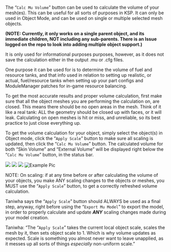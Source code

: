 
The “`Calc Mu Volume`” button can be used to calculate the volume of your mesh(es). This can be useful for all sorts of purposes in KSP. It can only be used in Object Mode, and can be used on single or multiple selected mesh objects.

**(NOTE: Currently, it only works on a single parent object, and its immediate children, NOT including any sub-parents. There is an Issue logged on the repo to look into adding multiple object support.)**

It is only used for informational purposes purposes, however, as it does not save the calculation either in the output .mu or .cfg files.

One purpose it can be used for is to determine the volume of fuel and resource tanks, and that info used in relation to setting up realistic, or actual, fuel/resource tanks when setting up your part configs and ModuleManager patches for in-game resource balancing.

To get the most accurate results and proper volume calculation, first make sure that all the object meshes you are performing the calculation on, are closed. This means there should be no open areas in the mesh. Think of it like a real tank: ALL the geometry should be closed up with faces, or it will leak.
Calculating on open meshes is hit or miss, and unreliable, so its best practice to just close everything up.

To get the volume calculation for your object, simply select the object(s) in Object mode, click the “`Apply Scale`” button to make sure all scaling is updated, then click the “`Calc Mu Volume`” button.
The calculated volume for both “Skin Volume” and “External Volume” will be displayed right below the “`Calc Mu Volume`” button, in the status bar.

![](blob:https://imgur.com/3f947320-4e55-4600-b026-467e3c3955b8)
![](https://imgur.com/a/hpaqUCK)
![](![](https://imgur.com/a/hpaqUCK))
![Example Pic](![](https://imgur.com/a/hpaqUCK))

NOTE: On scaling: if at any time before or after calculating the volume of your objects, you make ANY scaling changes to the objects or meshes, you MUST use the “`Apply Scale`” button, to get a correctly refreshed volume calculation.

Taniwha says the “`Apply Scale`” button should ALWAYS be used as a final step, anyway, right before using the “`Export Mu Model`” to export the model, in order to properly calculate and update _**ANY**_ scaling changes made during your model creation.

Taniwha: “The “`Apply Scale`” takes the current local object scale, scales the mesh by it, then sets object scale to 1. Which is why volume updates as expected.
Scale is something you almost never want to leave unapplied, as it messes up all
sorts of things *_especially_* non-uniform scale.”


